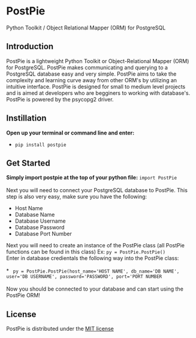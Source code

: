# PostPie
Python Toolkit / Object Relational Mapper (ORM) for PostgreSQL

## Introduction
PostPie is a lightweight Python Toolkit or Object-Relational Mapper (ORM) for PostgreSQL. PostPie makes communicating and querying to a PostgreSQL database easy and very simple. PostPie aims to take the complexity and learning curve away from other ORM's by utilizing an intuitive
interface. PostPie is designed for small to medium level projects and is aimed at developers who are begginers to working with database's. PostPie is powered by the psycopg2 driver.

## Instillation

  **Open up your terminal or command line and enter:**
* ```pip install postpie```

## Get Started

**Simply import postpie at the top of your python file:** ``` import PostPie ``` <br> <br>
 Next you will need to connect your PostgreSQL database to PostPie. This step is also very easy, make sure you have the following:
 * Host Name
 * Database Name
 * Database Username
 * Database Password
 * Database Port Number

Next you will need to create an instance of the PostPie class (all PostPie functions can be found in this class) Ex: ``` py = PostPie.PostPie() ``` <br>
Enter in database credientals the following way into the PostPie class: <br><br> * ``` py = PostPie.PostPie(host_name='HOST NAME', db_name='DB NAME', user='DB USERNAME', password='PASSWORD', port='PORT NUMBER``` <br><br>
Now you should be connected to your database and can start using the PostPie ORM!

## License
PostPie is distributed under the [MIT license](https://opensource.org/license/mit)
